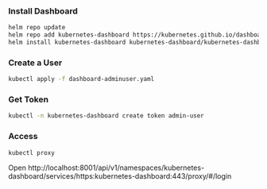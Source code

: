 ### Install Dashboard
```sh
helm repo update
helm repo add kubernetes-dashboard https://kubernetes.github.io/dashboard/
helm install kubernetes-dashboard kubernetes-dashboard/kubernetes-dashboard --namespace kubernetes-dashboard --create-namespace
```

### Create a User
```sh
kubectl apply -f dashboard-adminuser.yaml
```

### Get Token
```sh
kubectl -n kubernetes-dashboard create token admin-user
```

### Access
```sh
kubectl proxy
```

Open http://localhost:8001/api/v1/namespaces/kubernetes-dashboard/services/https:kubernetes-dashboard:443/proxy/#/login
